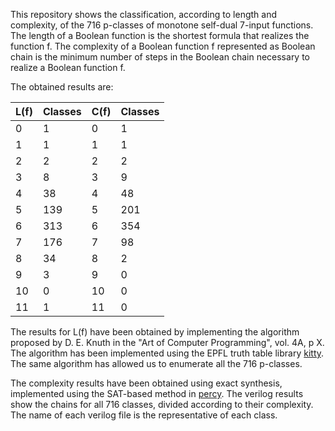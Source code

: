 This repository shows the classification, according to length and complexity, of the 716 p-classes of monotone self-dual 7-input functions. The length of a Boolean function is the shortest formula that realizes the function f. The complexity of a Boolean function f represented as Boolean chain is the minimum number of steps in the Boolean chain necessary to realize a Boolean function f. 

The obtained results are: 

| L(f) | Classes | C(f) | Classes | 
| ------------- | ------------- | ------------- | ------------- | 
| 0 | 1  | 0  | 1  | 
| 1 | 1  | 1  | 1  | 
| 2 | 2  | 2  | 2  | 
| 3 | 8  | 3  | 9  | 
| 4 | 38  | 4  | 48  | 
| 5 | 139 | 5  | 201  | 
| 6 | 313  | 6  | 354  | 
| 7 | 176  | 7  | 98  | 
| 8 | 34  | 8  | 2  | 
| 9 | 3  | 9  | 0  | 
| 10 | 0  | 10  | 0  | 
| 11 | 1  | 11 | 0  | 


The results for L(f) have been obtained by implementing the algorithm proposed by D. E. Knuth in the "Art of Computer Programming", vol. 4A, p X. The algorithm has been implemented using the EPFL truth table library [kitty](https://github.com/msoeken/kitty). The same algorithm has allowed us to enumerate all the 716 p-classes. 

The complexity results have been obtained using exact synthesis, implemented using the SAT-based method in [percy](https://github.com/whaaswijk/percy). The verilog results show the chains for all 716 classes, divided according to their complexity. The name of each verilog file is the representative of each class. 


